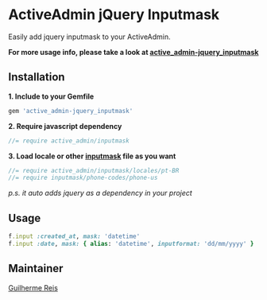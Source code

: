 # ActiveAdmin jQuery Inputmask
Easily add jquery inputmask to your ActiveAdmin.

**For more usage info, please take a look at [active_admin-jquery_inputmask](https://github.com/guilhermereis1/active_admin-jquery_inputmask)**

## Installation
**1. Include to your Gemfile**
```ruby
gem 'active_admin-jquery_inputmask'
```

**2. Require javascript dependency**
```javascript
//= require active_admin/inputmask
```

**3. Load locale or other [inputmask](https://github.com/guilhermereis1/formtastic-jquery_inputmask/tree/master/vendor/inputmask/dist) file as you want**
```javascript
//= require active_admin/inputmask/locales/pt-BR
//= require inputmask/phone-codes/phone-us
```

*p.s. it auto adds jquery as a dependency in your project*

## Usage
```ruby
f.input :created_at, mask: 'datetime'
f.input :date, mask: { alias: 'datetime', inputformat: 'dd/mm/yyyy' } 
```

## Maintainer
[Guilherme Reis](https://github.com/guilhermereis1)
